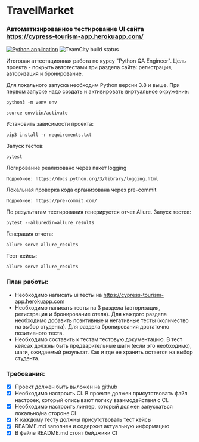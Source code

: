 # TravelMarket

### Автоматизированное тестирование UI сайта https://cypress-tourism-app.herokuapp.com/
[![Python application](https://github.com/s-alexandrov/travel_market/actions/workflows/python-app.yml/badge.svg)](https://github.com/s-alexandrov/travel_market/actions/workflows/python-app.yml) ![TeamCity build status](http://188.120.227.87:8111/app/rest/builds/buildType:id:TravelMarket_Alexandrov/statusIcon.svg)

Итоговая аттестационная работа по курсу "Python QA Engineer".
Цель проекта - покрыть автотестами три раздела сайта: регистрация, авторизация и бронирование.

Для локального запуска необходим Python версии 3.8 и выше.
При первом запуске надо создать и активировать виртуальное окружение:

```angular2html
python3 -m venv env
```
```angular2html
source env/bin/activate
```

Установить зависимости проекта:

```angular2html
pip3 install -r requirements.txt
```

Запуск тестов:

```angular2html
pytest
```

Логирование реализовано через пакет logging

```angular2html
Подробнее: https://docs.python.org/3/library/logging.html
```

Локальная проверка кода организована через pre-commit

```angular2html
Подробнее: https://pre-commit.com/
```

По результатам тестирования генерируется отчет Allure.
Запуск тестов:

```angular2html
pytest --alluredir=allure_results
```

Генерация отчета:

```angular2html
allure serve allure_results
```

Тест-кейсы:

```angular2html
allure serve allure_results
```

### План работы:
- Необходимо написать ui тесты на https://cypress-tourism-app.herokuapp.com
- Необходимо написать тесты на  3 раздела (авторизация, регистрация и бронирование отеля). Для каждого раздела необходимо добавить позитивные и негативные тесты (количество на выбор студента). Для раздела бронирования достаточно позитивного теста.
- Необходимо составить к тестам тестовую документацию. В тест кейсах должны быть предварительные шаги (если это необходимо), шаги, ожидаемый результат. Как и где ее хранить остается на выбор студента.

### Требования:
- [x] Проект должен быть выложен на github
- [x] Необходимо настроить CI. В проекте должен присутствовать файл настроек, который описывают логику взаимодействия с CI.
- [x] Необходимо настроить линтер, который должен запускаться локально/на стороне CI
- [x] К каждому тесту должны присутствовать тест кейсы
- [x] README.md заполнен и содержит актуальную информацию
- [x] В файле README.md стоят бейджики CI
